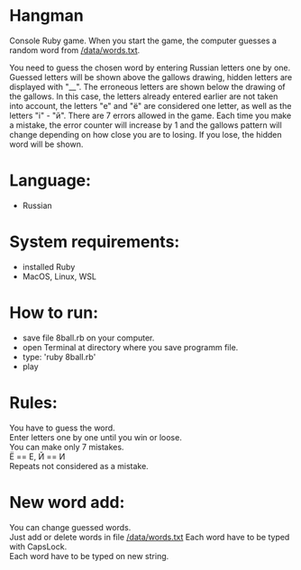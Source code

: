 # Hangman   
Console Ruby game. When you start the game, the computer guesses a random word from [/data/words.txt](https://github.com/Kucherjashka/hangman/commit/3f020f2bc890b379ee763ec02314881fc7aa1af9).

You need to guess the chosen word by entering Russian letters one by one. Guessed letters will be shown above the gallows drawing, hidden letters are displayed with "__". The erroneous letters are shown below the drawing of the gallows. In this case, the letters already entered earlier are not taken into account, the letters "e" and "ё" are considered one letter, as well as the letters "i" - "й". There are 7 errors allowed in the game. Each time you make a mistake, the error counter will increase by 1 and the gallows pattern will change depending on how close you are to losing. If you lose, the hidden word will be shown.


# Language:
- Russian


# System requirements:
- installed Ruby
- MacOS, Linux, WSL


# How to run:
- save file 8ball.rb on your computer.
- open Terminal at directory where you save programm file.
- type: 'ruby 8ball.rb'
- play


# Rules:  
You have to guess the word.   
Enter letters one by one until you win or loose.   
You can make only 7 mistakes.  
Ё == Е, Й == И  
Repeats not considered as a mistake.  


# New word add:  
You can change guessed words.   
Just add or delete words in file [/data/words.txt](https://github.com/Kucherjashka/hangman/commit/3f020f2bc890b379ee763ec02314881fc7aa1af9)
Each word have to be typed with CapsLock.  
Each word have to be typed on new string.  
